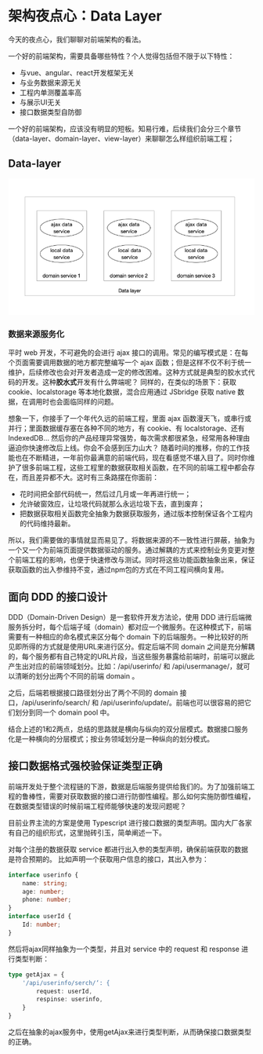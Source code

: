 # 架构夜点心：Data Layer

今天的夜点心，我们聊聊对前端架构的看法。

一个好的前端架构，需要具备哪些特性？个人觉得包括但不限于以下特性：

- 与vue、angular、react开发框架无关
- 与业务数据来源无关
- 工程内单测覆盖率高
- 与展示UI无关
- 接口数据类型自防御

一个好的前端架构，应该没有明显的短板。知易行难，后续我们会分三个章节（data-layer、domain-layer、view-layer）来聊聊怎么样组织前端工程；

## Data-layer

![image 1](./assets/14-1.png)

### 数据来源服务化

平时 web 开发，不可避免的会进行 ajax 接口的调用。常见的编写模式是：在每个页面需要调用数据的地方都完整编写一个 ajax 函数；但是这样不仅不利于统一维护，后续修改也会对开发者造成一定的修改困难。这种方式就是典型的胶水式代码的开发。这种**胶水式**开发有什么弊端呢？
同样的，在类似的场景下：获取 cookie、localstorage 等本地化数据，混合应用通过 JSbridge 获取 native 数据，在调用时也会面临同样的问题。

想象一下，你接手了一个年代久远的前端工程，里面 ajax 函数漫天飞，或串行或并行；里面数据缓存塞在各种不同的地方，有 cookie、有 localstorage、还有 IndexedDB… 然后你的产品经理异常强势，每次需求都很紧急，经常用各种理由逼迫你快速修改后上线。你会不会感到压力山大？
随着时间的推移，你的工作技能也在不断精进，一年前你最满意的前端代码，现在看感觉不堪入目了。同时你维护了很多前端工程，这些工程里的数据获取相关函数，在不同的前端工程中都会存在，而且差异都不大。这时有三条路摆在你面前：

- 花时间把全部代码统一，然后过几月或一年再进行统一；
- 允许破窗效应，让垃圾代码就那么永远垃圾下去，直到废弃；
- 把数据获取相关函数完全抽象为数据获取服务，通过版本控制保证各个工程内的代码维持最新。

所以，我们需要做的事情就显而易见了。将数据来源的不一致性进行屏蔽，抽象为一个又一个为前端页面提供数据驱动的服务。通过解耦的方式来控制业务变更对整个前端工程的影响，也便于快速修改与测试。同时将这些功能函数抽象出来，保证获取函数的出入参维持不变，通过npm包的方式在不同工程间横向复用。

## 面向 DDD 的接口设计

DDD（Domain-Driven Design）是一套软件开发方法论，使用 DDD 进行后端微服务拆分时，每个后端子域（domain）都对应一个微服务。在这种模式下，前端需要有一种相应的命名模式来区分每个 domain 下的后端服务。一种比较好的所见即所得的方式就是使用URL来进行区分。假定后端不同 domain 之间是充分解耦的，每个服务都有自己特定的URL片段，当这些服务暴露给前端时，前端可以据此产生出对应的前端领域划分。比如：/api/userinfo/ 和 /api/usermanage/，就可以清晰的划分出两个不同的前端 domain 。

之后，后端若根据接口路径划分出了两个不同的 domain 接口，/api/userinfo/search/ 和 /api/userinfo/update/。前端也可以很容易的把它们划分到同一个 domain pool 中。

结合上述的1和2两点，总结的思路就是横向与纵向的双分层模式。数据接口服务化是一种横向的分层模式；按业务领域划分是一种纵向的划分模式。

## 接口数据格式强校验保证类型正确

前端开发处于整个流程链的下游，数据是后端服务提供给我们的。为了加强前端工程的鲁棒性，需要对获取数据的接口进行防御性编程。那么如何实施防御性编程，在数据类型错误的时候前端工程师能够快速的发现问题呢？

目前业界主流的方案是使用 Typescript 进行接口数据的类型声明。国内大厂各家有自己的组织形式，这里抛砖引玉，简单阐述一下。

对每个注册的数据获取 service 都进行出入参的类型声明，确保前端获取的数据是符合预期的。
比如声明一个获取用户信息的接口，其出入参为：

``` ts
interface userinfo {
    name: string;
    age: number;
    phone: number;
}
interface userId {
    Id: number;
}
```

然后将ajax同样抽象为一个类型，并且对 service 中的 request 和 response 进行类型判断：

``` ts
type getAjax = {
    '/api/userinfo/serch/‘: {
        request: userId,
        respinse: userinfo,
    }
}
```

之后在抽象的ajax服务中，使用getAjax来进行类型判断，从而确保接口数据类型的正确。
